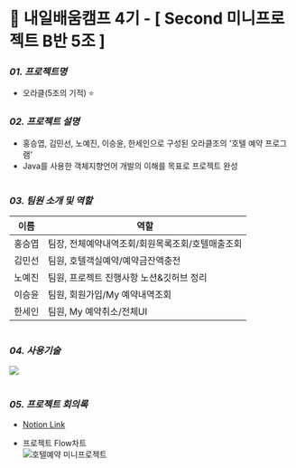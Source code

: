 # 📖 내일배움캠프 4기 - [ Second 미니프로젝트 B반 5조 ]   

### **_01. 프로젝트명_**   

* 오라클(5조의 기적) ⭐        



   
### **_02. 프로젝트 설명_**

* 홍승엽, 김민선, 노예진, 이승윤, 한세인으로 구성된 오라클조의 '호텔 예약 프로그램'
* Java를 사용한 객체지향언어 개발의 이해를 목표로 프로젝트 완성

#


### **_03. 팀원 소개 및 역할_**

| 이름 | 역할 |
| ------ | -- |
|홍승엽|팀장, 전체예약내역조회/회원목록조회/호텔매출조회|
|김민선|팀원, 호텔객실예약/예약금잔액충전| 
|노예진|팀원, 프로젝트 진행사항 노션&깃허브 정리|
|이승윤|팀원, 회원가입/My 예약내역조회|
|한세인|팀원, My 예약취소/전체UI|

#

### **_04. 사용기술_**
<img src="https://img.shields.io/badge/java-3776AB?style=for-the-badge&logo=Python&logoColor=white">

#

### **_05. 프로젝트 회의록_**
- [Notion Link](https://www.notion.so/221123-312e1cbe8d024b8b828c07f02bd5c51b)

- 프로젝트 Flow차트  
![호텔예약 미니프로젝트](https://user-images.githubusercontent.com/104081143/204179084-3a1a7e22-8f61-49e2-bf1f-6b4b315d8d83.jpg)


#
